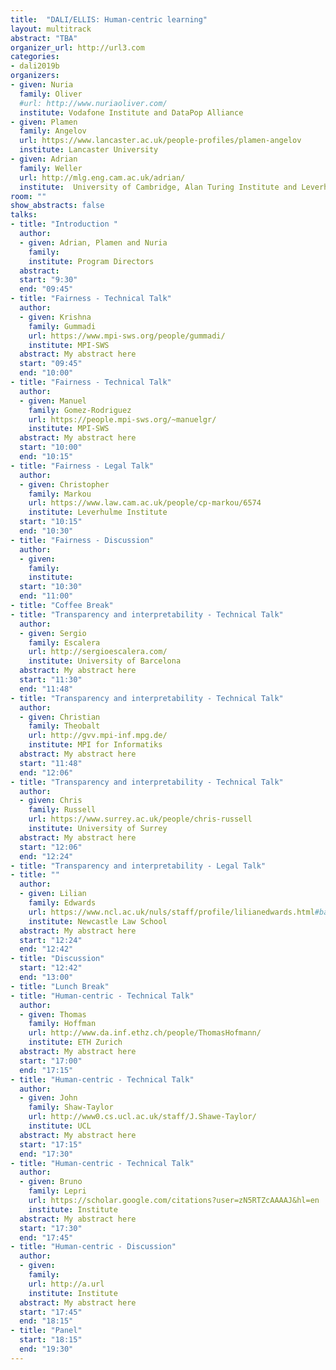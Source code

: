 ```yaml
---
title:  "DALI/ELLIS: Human-centric learning"
layout: multitrack
abstract: "TBA"
organizer_url: http://url3.com
categories:
- dali2019b
organizers:
- given: Nuria   
  family: Oliver
  #url: http://www.nuriaoliver.com/
  institute: Vodafone Institute and DataPop Alliance
- given: Plamen
  family: Angelov
  url: https://www.lancaster.ac.uk/people-profiles/plamen-angelov
  institute: Lancaster University
- given: Adrian
  family: Weller
  url: http://mlg.eng.cam.ac.uk/adrian/
  institute:  University of Cambridge, Alan Turing Institute and Leverhulme Centre for the Future of Intelligence
room: ""
show_abstracts: false
talks:
- title: "Introduction "
  author:
  - given: Adrian, Plamen and Nuria
    family: 
    institute: Program Directors
  abstract: 
  start: "9:30"
  end: "09:45"
- title: "Fairness - Technical Talk"
  author:
  - given: Krishna
    family: Gummadi
    url: https://www.mpi-sws.org/people/gummadi/
    institute: MPI-SWS
  abstract: My abstract here
  start: "09:45"
  end: "10:00"
- title: "Fairness - Technical Talk"
  author:
  - given: Manuel
    family: Gomez-Rodriguez
    url: https://people.mpi-sws.org/~manuelgr/
    institute: MPI-SWS
  abstract: My abstract here
  start: "10:00"
  end: "10:15"
- title: "Fairness - Legal Talk"
  author:
  - given: Christopher 
    family: Markou
    url: https://www.law.cam.ac.uk/people/cp-markou/6574
    institute: Leverhulme Institute
  start: "10:15"
  end: "10:30"
- title: "Fairness - Discussion"
  author:
  - given:  
    family: 
    institute: 
  start: "10:30"
  end: "11:00"
- title: "Coffee Break"
- title: "Transparency and interpretability - Technical Talk"
  author:
  - given: Sergio 
    family: Escalera
    url: http://sergioescalera.com/
    institute: University of Barcelona
  abstract: My abstract here
  start: "11:30"
  end: "11:48"
- title: "Transparency and interpretability - Technical Talk"
  author:
  - given: Christian  
    family: Theobalt
    url: http://gvv.mpi-inf.mpg.de/
    institute: MPI for Informatiks
  abstract: My abstract here
  start: "11:48"
  end: "12:06"
- title: "Transparency and interpretability - Technical Talk"
  author:
  - given: Chris 
    family: Russell
    url: https://www.surrey.ac.uk/people/chris-russell
    institute: University of Surrey
  abstract: My abstract here
  start: "12:06"
  end: "12:24"
- title: "Transparency and interpretability - Legal Talk"
- title: ""
  author:
  - given: Lilian
    family: Edwards
    url: https://www.ncl.ac.uk/nuls/staff/profile/lilianedwards.html#background
    institute: Newcastle Law School
  abstract: My abstract here
  start: "12:24"
  end: "12:42"
- title: "Discussion"
  start: "12:42"
  end: "13:00"
- title: "Lunch Break"
- title: "Human-centric - Technical Talk"
  author:
  - given: Thomas 
    family: Hoffman
    url: http://www.da.inf.ethz.ch/people/ThomasHofmann/
    institute: ETH Zurich
  abstract: My abstract here
  start: "17:00"
  end: "17:15"
- title: "Human-centric - Technical Talk"
  author:
  - given: John 
    family: Shaw-Taylor
    url: http://www0.cs.ucl.ac.uk/staff/J.Shawe-Taylor/
    institute: UCL
  abstract: My abstract here
  start: "17:15"
  end: "17:30"
- title: "Human-centric - Technical Talk"
  author:
  - given: Bruno  
    family: Lepri
    url: https://scholar.google.com/citations?user=zN5RTZcAAAAJ&hl=en
    institute: Institute
  abstract: My abstract here
  start: "17:30"
  end: "17:45"
- title: "Human-centric - Discussion"
  author:
  - given:   
    family: 
    url: http://a.url
    institute: Institute
  abstract: My abstract here
  start: "17:45"
  end: "18:15"
- title: "Panel"
  start: "18:15"
  end: "19:30"
---
```

